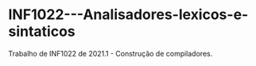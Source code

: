 # INF1022---Analisadores-lexicos-e-sintaticos

Trabalho de INF1022 de 2021.1 - Construção de compiladores.
